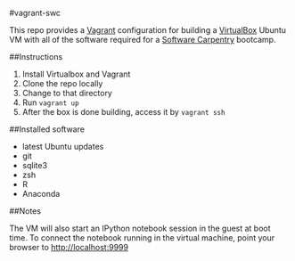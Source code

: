#vagrant-swc

This repo provides a [Vagrant](http://www.vagrantup.com) 
configuration for building a [VirtualBox](http://www.virtualbox.org) 
Ubuntu VM with all of the software required for a 
[Software Carpentry](http://software-carpentry.org) bootcamp.

##Instructions

1. Install Virtualbox and Vagrant
1. Clone the repo locally
1. Change to that directory
1. Run `vagrant up`
1. After the box is done building, access it by `vagrant ssh`

##Installed software

* latest Ubuntu updates
* git
* sqlite3
* zsh
* R
* Anaconda

##Notes

The VM will also start an IPython notebook session in the guest 
at boot time.  To connect the notebook running in the virtual machine, 
point your browser to [http://localhost:9999](http://localhost:9999)
